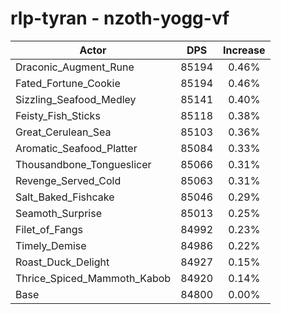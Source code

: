 # rlp-tyran - nzoth-yogg-vf
| Actor | DPS | Increase |
|---|:---:|:---:|
|Draconic_Augment_Rune|85194|0.46%|
|Fated_Fortune_Cookie|85194|0.46%|
|Sizzling_Seafood_Medley|85141|0.40%|
|Feisty_Fish_Sticks|85118|0.38%|
|Great_Cerulean_Sea|85103|0.36%|
|Aromatic_Seafood_Platter|85084|0.33%|
|Thousandbone_Tongueslicer|85066|0.31%|
|Revenge_Served_Cold|85063|0.31%|
|Salt_Baked_Fishcake|85046|0.29%|
|Seamoth_Surprise|85013|0.25%|
|Filet_of_Fangs|84992|0.23%|
|Timely_Demise|84986|0.22%|
|Roast_Duck_Delight|84927|0.15%|
|Thrice_Spiced_Mammoth_Kabob|84920|0.14%|
|Base|84800|0.00%|
